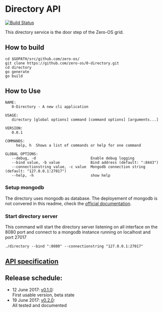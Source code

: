 # Directory API
[![Build Status](https://travis-ci.org/zero-os/0-directory.svg?branch=master)](https://travis-ci.org/zero-os/0-directory)

This directory service is the door step of the Zero-OS grid.

## How to build
```shell
cd $GOPATH/src/github.com/zero-os/
git clone https://github.com/zero-os/0-directory.git
cd directory
go generate
go build
```

## How to Use
```shell
NAME:
   0-Directory - A new cli application

USAGE:
   directory [global options] command [command options] [arguments...]

VERSION:
   0.0.1

COMMANDS:
     help, h  Shows a list of commands or help for one command

GLOBAL OPTIONS:
   --debug, -d                         Enable debug logging
   --bind value, -b value              Bind address (default: ":8443")
   --connectionstring value, -c value  Mongodb connection string (default: "127.0.0.1:27017")
   --help, -h                          show help
```

### Setup mongodb
The directory uses mongodb as database. The deployement of mongodb is not convered in this readme, check the [official documentation](https://docs.mongodb.com/manual/installation/).

### Start directory server
This command will start the directory server listening on all interface on the 8080 port and connect to a mongodb instance running on localhost and port 27017
```shell
./directory --bind ":8080" --connectionstring "127.0.0.1:27017"
```

## [API specification](https://rawgit.com/zero-os/0-directory/master/specs/directory.html)

## Release schedule:
- 12 June 2017:  [v0.1.0](milestones/0.1.0.md):  
First usable version, beta state
- 19 June 2017:  [v0.2.0](milestones/0.2.0.md):  
All tested and documented
